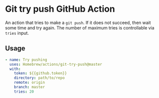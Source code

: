 # Git try push GitHub Action

An action that tries to make a `git push`. If it does not succeed, then wait some time and try again. The number of maximum tries is controllable via `tries` input.

## Usage

```yaml
- name: Try pushing
  uses: Homebrew/actions/git-try-push@master
  with:
    token: ${{github.token}}
    directory: path/to/repo
    remote: origin
    branch: master
    tries: 20
```
